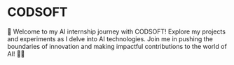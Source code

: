 # CODSOFT
🌟 Welcome to my AI internship journey with CODSOFT! Explore my projects and experiments as I delve into AI technologies. Join me in pushing the boundaries of innovation and making impactful contributions to the world of AI! 🚀🤖
